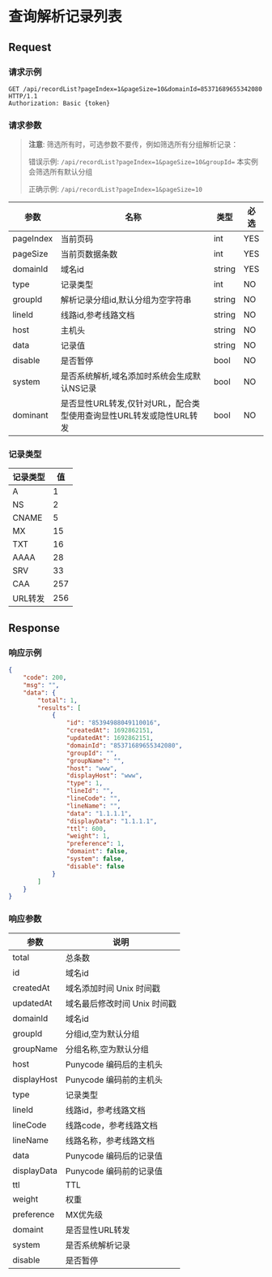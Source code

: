 # 查询解析记录列表

## Request

### 请求示例

```http
GET /api/recordList?pageIndex=1&pageSize=10&domainId=85371689655342080 HTTP/1.1
Authorization: Basic {token}
```

### 请求参数

> **注意**: 筛选所有时，可选参数不要传，例如筛选所有分组解析记录：
> 
> 错误示例: `/api/recordList?pageIndex=1&pageSize=10&groupId=` 本实例会筛选所有默认分组
> 
> 正确示例: `/api/recordList?pageIndex=1&pageSize=10`

| 参数      | 名称                                           | 类型   | 必选 |
|-----------|------------------------------------------------|--------|------|
| pageIndex | 当前页码                                       | int    | YES  |
| pageSize  | 当前页数据条数                                 | int    | YES  |
| domainId  | 域名id                                         | string | YES  |
| type      | 记录类型                                       | int    | NO   |
| groupId   | 解析记录分组id,默认分组为空字符串             | string | NO   |
| lineId    | 线路id,参考线路文档                           | string | NO   |
| host      | 主机头                                         | string | NO   |
| data      | 记录值                                         | string | NO   |
| disable   | 是否暂停                                       | bool   | NO   |
| system    | 是否系统解析,域名添加时系统会生成默认NS记录   | bool   | NO   |
| dominant  | 是否显性URL转发,仅针对URL，配合类型使用查询显性URL转发或隐性URL转发 | bool   | NO   |

### 记录类型

| 记录类型 | 值   |
|----------|------|
| A        | 1    |
| NS       | 2    |
| CNAME    | 5    |
| MX       | 15   |
| TXT      | 16   |
| AAAA     | 28   |
| SRV      | 33   |
| CAA      | 257  |
| URL转发  | 256  |

## Response

### 响应示例

```json
{
    "code": 200,
    "msg": "",
    "data": {
        "total": 1,
        "results": [
            {
                "id": "85394988049110016",
                "createdAt": 1692862151,
                "updatedAt": 1692862151,
                "domainId": "85371689655342080",
                "groupId": "",
                "groupName": "",
                "host": "www",
                "displayHost": "www",
                "type": 1,
                "lineId": "",
                "lineCode": "",
                "lineName": "",
                "data": "1.1.1.1",
                "displayData": "1.1.1.1",
                "ttl": 600,
                "weight": 1,
                "preference": 1,
                "domaint": false,
                "system": false,
                "disable": false
            }
        ]
    }
}
```

### 响应参数

| 参数         | 说明                         |
|--------------|------------------------------|
| total        | 总条数                       |
| id           | 域名id                       |
| createdAt    | 域名添加时间 Unix 时间戳     |
| updatedAt    | 域名最后修改时间 Unix 时间戳 |
| domainId     | 域名id                       |
| groupId      | 分组id,空为默认分组           |
| groupName    | 分组名称,空为默认分组         |
| host         | Punycode 编码后的主机头      |
| displayHost  | Punycode 编码前的主机头      |
| type         | 记录类型                     |
| lineId       | 线路id，参考线路文档         |
| lineCode     | 线路code，参考线路文档       |
| lineName     | 线路名称，参考线路文档       |
| data         | Punycode 编码后的记录值      |
| displayData  | Punycode 编码前的记录值      |
| ttl          | TTL                          |
| weight       | 权重                         |
| preference   | MX优先级                     |
| domaint      | 是否显性URL转发              |
| system       | 是否系统解析记录             |
| disable      | 是否暂停                     |